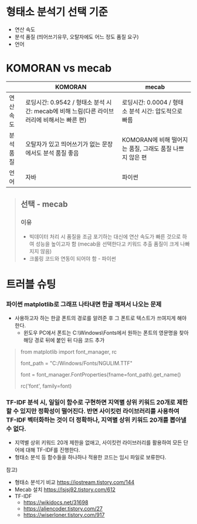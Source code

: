 # 형태소 분석기 선택 기준
- 연산 속도
- 분석 품질 (띄어쓰기유무, 오탈자에도 어느 정도 품질 요구)
- 언어

# KOMORAN vs mecab
||KOMORAN|mecab|
|---|---|---|
|연산 속도|로딩시간: 0.9542 / 형태소 분석 시간: mecab에 비해 느림(다른 라이브러리에 비해서는 빠른 편)|로딩시간: 0.0004 / 형태소 분석 시간: 압도적으로 빠름|
|분석 품질|오탈자가 있고 띄어쓰기가 없는 문장에서도 분석 품질 좋음|KOMORAN에 비해 떨어지는 품질, 그래도 품질 나쁘지 않은 편|
|언어|자바|파이썬|

> ## 선택 - mecab
> ### 이유
> - 빅데이터 처리 시 품질을 조금 포기하는 대신에 연산 속도가 빠른 것으로 하여 성능을 높이고자 함 (mecab을 선택한다고 키워드 추출 품질이 크게 나빠지지 않음)
> - 크롤링 코드와 연동이 되어야 함 - 파이썬

# 트러블 슈팅
### 파이썬 matplotlib로 그래프 나타내면 한글 깨져서 나오는 문제 
- 사용하고자 하는 한글 폰트의 경로를 알려준 후 그 폰트로 텍스트가 쓰여지게 해야한다. 
  - 윈도우 PC에서 폰트는 C:\Windows\Fonts에서 원하는 폰트의 영문명을 찾아 해당 경로 뒤에 붙인 뒤 다음 코드 추가
> from matplotlib import font_manager, rc
> 
> font_path = "C:/Windows/Fonts/NGULIM.TTF"
> 
> font = font_manager.FontProperties(fname=font_path).get_name()
> 
> rc('font', family=font)

### TF-IDF 분석 시, 일일이 함수로 구현하면 지역별 상위 키워드 20개로 제한할 수 있지만 정확성이 떨어진다. 반면 사이킷런 라이브러리를 사용하여 TF-IDF 벡터화하는 것이 더 정확하나, 지역별 상위 키워드 20개를 뽑아낼 수 없다.
- 지역별 상위 키워드 20개 제한을 없애고, 사이킷런 라이브러리를 활용하여 모든 단어에 대해 TF-IDF를 진행한다.
- 형태소 분석 등 함수들을 하나하나 적용한 코드는 임시 파일로 보류한다.


참고) 
- 형태소 분석기 비교 https://iostream.tistory.com/144
- Mecab 설치 https://lsjsj92.tistory.com/612
- TF-IDF 
  - https://wikidocs.net/31698
  - https://aliencoder.tistory.com/27
  - https://wiserloner.tistory.com/917
